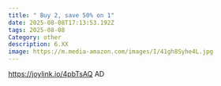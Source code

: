 ```yaml
---
title: " Buy 2, save 50% on 1"
date: 2025-08-08T17:13:53.192Z
tags: 2025-08-08
Category: other
description: 6.XX
image: https://m.media-amazon.com/images/I/41gh8Syhe4L.jpg
---
```

https://joylink.io/4pbTsAQ      AD